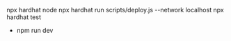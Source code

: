 
  




                 
                 
                  
  

   npx hardhat node 
   npx hardhat run scripts/deploy.js --network localhost 
   npx hardhat test
  - npm run dev

